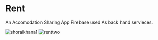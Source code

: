 # Rent
An Accomodation Sharing App
Firebase used As back hand servieces.

![shoraikhana1](https://user-images.githubusercontent.com/34662747/86623410-5bfcd880-bfe3-11ea-85e5-99cbc74a7d61.png)
![renttwo](https://user-images.githubusercontent.com/34662747/86623431-66b76d80-bfe3-11ea-99fd-b11b1caa1d43.png)
